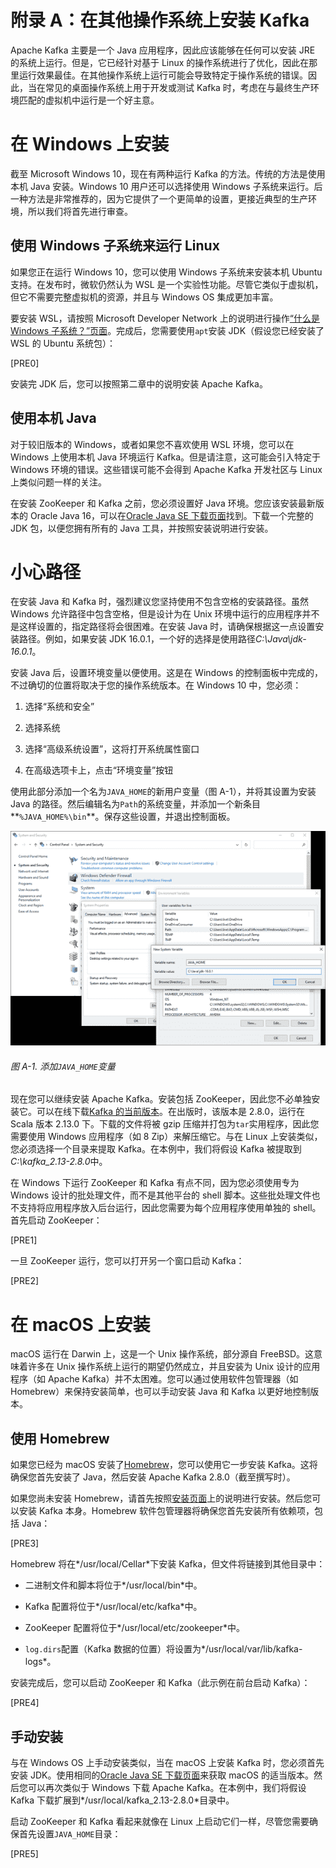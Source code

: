 # 附录 A：在其他操作系统上安装 Kafka

Apache Kafka 主要是一个 Java 应用程序，因此应该能够在任何可以安装 JRE 的系统上运行。但是，它已经针对基于 Linux 的操作系统进行了优化，因此在那里运行效果最佳。在其他操作系统上运行可能会导致特定于操作系统的错误。因此，当在常见的桌面操作系统上用于开发或测试 Kafka 时，考虑在与最终生产环境匹配的虚拟机中运行是一个好主意。

# 在 Windows 上安装

截至 Microsoft Windows 10，现在有两种运行 Kafka 的方法。传统的方法是使用本机 Java 安装。Windows 10 用户还可以选择使用 Windows 子系统来运行。后一种方法是非常推荐的，因为它提供了一个更简单的设置，更接近典型的生产环境，所以我们将首先进行审查。

## 使用 Windows 子系统来运行 Linux

如果您正在运行 Windows 10，您可以使用 Windows 子系统来安装本机 Ubuntu 支持。在发布时，微软仍然认为 WSL 是一个实验性功能。尽管它类似于虚拟机，但它不需要完整虚拟机的资源，并且与 Windows OS 集成更加丰富。

要安装 WSL，请按照 Microsoft Developer Network 上的说明进行操作[“什么是 Windows 子系统？”页面](https://oreil.ly/dULqm)。完成后，您需要使用`apt`安装 JDK（假设您已经安装了 WSL 的 Ubuntu 系统包）：

[PRE0]

安装完 JDK 后，您可以按照第二章中的说明安装 Apache Kafka。

## 使用本机 Java

对于较旧版本的 Windows，或者如果您不喜欢使用 WSL 环境，您可以在 Windows 上使用本机 Java 环境运行 Kafka。但是请注意，这可能会引入特定于 Windows 环境的错误。这些错误可能不会得到 Apache Kafka 开发社区与 Linux 上类似问题一样的关注。

在安装 ZooKeeper 和 Kafka 之前，您必须设置好 Java 环境。您应该安装最新版本的 Oracle Java 16，可以在[Oracle Java SE 下载页面](https://jdk.java.net)找到。下载一个完整的 JDK 包，以便您拥有所有的 Java 工具，并按照安装说明进行安装。

# 小心路径

在安装 Java 和 Kafka 时，强烈建议您坚持使用不包含空格的安装路径。虽然 Windows 允许路径中包含空格，但是设计为在 Unix 环境中运行的应用程序并不是这样设置的，指定路径将会很困难。在安装 Java 时，请确保根据这一点设置安装路径。例如，如果安装 JDK 16.0.1，一个好的选择是使用路径*C:\Java\jdk-16.0.1*。

安装 Java 后，设置环境变量以便使用。这是在 Windows 的控制面板中完成的，不过确切的位置将取决于您的操作系统版本。在 Windows 10 中，您必须：

1.  选择“系统和安全”

1.  选择系统

1.  选择“高级系统设置”，这将打开系统属性窗口

1.  在高级选项卡上，点击“环境变量”按钮

使用此部分添加一个名为`JAVA_HOME`的新用户变量（图 A-1），并将其设置为安装 Java 的路径。然后编辑名为`Path`的系统变量，并添加一个新条目**`%JAVA_HOME%\bin`**。保存这些设置，并退出控制面板。

![kdg2 aa01](img/kdg2_aa01.png)

###### 图 A-1\. 添加`JAVA_HOME`变量

现在您可以继续安装 Apache Kafka。安装包括 ZooKeeper，因此您不必单独安装它。可以在线下载[Kafka 的当前版本](https://oreil.ly/xpwY1)。在出版时，该版本是 2.8.0，运行在 Scala 版本 2.13.0 下。下载的文件将被 gzip 压缩并打包为`tar`实用程序，因此您需要使用 Windows 应用程序（如 8 Zip）来解压缩它。与在 Linux 上安装类似，您必须选择一个目录来提取 Kafka。在本例中，我们将假设 Kafka 被提取到*C:\kafka_2.13-2.8.0*中。

在 Windows 下运行 ZooKeeper 和 Kafka 有点不同，因为您必须使用专为 Windows 设计的批处理文件，而不是其他平台的 shell 脚本。这些批处理文件也不支持将应用程序放入后台运行，因此您需要为每个应用程序使用单独的 shell。首先启动 ZooKeeper：

[PRE1]

一旦 ZooKeeper 运行，您可以打开另一个窗口启动 Kafka：

[PRE2]

# 在 macOS 上安装

macOS 运行在 Darwin 上，这是一个 Unix 操作系统，部分源自 FreeBSD。这意味着许多在 Unix 操作系统上运行的期望仍然成立，并且安装为 Unix 设计的应用程序（如 Apache Kafka）并不太困难。您可以通过使用软件包管理器（如 Homebrew）来保持安装简单，也可以手动安装 Java 和 Kafka 以更好地控制版本。

## 使用 Homebrew

如果您已经为 macOS 安装了[Homebrew](https://brew.sh)，您可以使用它一步安装 Kafka。这将确保您首先安装了 Java，然后安装 Apache Kafka 2.8.0（截至撰写时）。

如果您尚未安装 Homebrew，请首先按照[安装页面](https://oreil.ly/ZVEvc)上的说明进行安装。然后您可以安装 Kafka 本身。Homebrew 软件包管理器将确保您首先安装所有依赖项，包括 Java：

[PRE3]

Homebrew 将在*/usr/local/Cellar*下安装 Kafka，但文件将链接到其他目录中：

+   二进制文件和脚本将位于*/usr/local/bin*中。

+   Kafka 配置将位于*/usr/local/etc/kafka*中。

+   ZooKeeper 配置将位于*/usr/local/etc/zookeeper*中。

+   `log.dirs`配置（Kafka 数据的位置）将设置为*/usr/local/var/lib/kafka-logs*。

安装完成后，您可以启动 ZooKeeper 和 Kafka（此示例在前台启动 Kafka）：

[PRE4]

## 手动安装

与在 Windows OS 上手动安装类似，当在 macOS 上安装 Kafka 时，您必须首先安装 JDK。使用相同的[Oracle Java SE 下载页面](https://jdk.java.net)来获取 macOS 的适当版本。然后您可以再次类似于 Windows 下载 Apache Kafka。在本例中，我们将假设 Kafka 下载扩展到*/usr/local/kafka_2.13-2.8.0*目录中。

启动 ZooKeeper 和 Kafka 看起来就像在 Linux 上启动它们一样，尽管您需要确保首先设置`JAVA_HOME`目录：

[PRE5]
